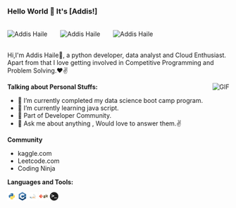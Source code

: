 ### Hello World 👋 It's [Addis!]

<br/>


<a href="www.linkedin.com/in/addis-haile-27b437135">
<img align="left" alt="Addis Haile" width="120px" src="www.linkedin.com/in/addis-haile-27b437135" />
</a>
<a href="https://www.hyperiondev.com/portal/">
<img align="left" alt="Addis Haile" width="120px" src="https://www.hyperiondev.com/portal/" />
</a>
<a href="https://github.com/addiskeb12/addiskeb12/new/main?readme=1">
<img align="left" alt="Addis Haile" width="120px" src="https://github.com/addiskeb12/addiskeb12/new/main?readme=1" />
</a>
<br />

<br />

Hi,I'm Addis Haile🙌, a python developer, data analyst and Cloud Enthusiast. Apart from that I love getting involved in Competitive Programming and Problem Solving.❤✌


<img align="right" alt="GIF" src="https://media.giphy.com/media/USV0ym3bVWQJJmNu3N/giphy.gif" />


**Talking about Personal Stuffs:**

- 🔭 I’m currently completed my data science boot camp program.
- 🌱 I’m currently learning java script.
- 👯 Part of Developer Community.
- 💬 Ask me about anything , Would love to answer them.✌




**Community**
- kaggle.com
- Leetcode.com
- Coding Ninja

**Languages and Tools:**


<code><img height="20" src="https://raw.githubusercontent.com/github/explore/80688e429a7d4ef2fca1e82350fe8e3517d3494d/topics/python/python.png"></code>
<code><img height="20" src="https://raw.githubusercontent.com/github/explore/80688e429a7d4ef2fca1e82350fe8e3517d3494d/topics/cpp/cpp.png"></code>
<code><img height="20" src="https://raw.githubusercontent.com/github/explore/80688e429a7d4ef2fca1e82350fe8e3517d3494d/topics/mysql/mysql.png"></code>
<code><img height="20" src="https://raw.githubusercontent.com/github/explore/80688e429a7d4ef2fca1e82350fe8e3517d3494d/topics/git/git.png"></code>
<code><img height="20" src="https://raw.githubusercontent.com/github/explore/80688e429a7d4ef2fca1e82350fe8e3517d3494d/topics/terminal/terminal.png"></code>


